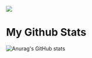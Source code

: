 
<a href="https://github.com/ChickenEgg09" target="_blank"><img src="https://img.shields.io/badge/github-181717?style=plastic&logo=Github&logoColor=#181717"/></a>


# My Github Stats
![Anurag's GitHub stats](https://github-readme-stats.vercel.app/api?username=ChickenEgg09&show_icons=true&theme=highcontrast)

